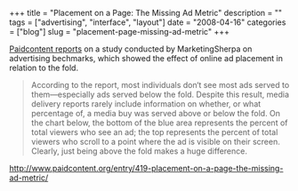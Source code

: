+++
title = "Placement on a Page: The Missing Ad Metric"
description = ""
tags = ["advertising", "interface", "layout"]
date = "2008-04-16"
categories = ["blog"]
slug = "placement-page-missing-ad-metric"
+++



<p><a href="http://www.paidcontent.org/entry/419-placement-on-a-page-the-missing-ad-metric/">Paidcontent reports</a> on a study conducted by MarketingSherpa on advertising bechmarks, which showed the effect of online ad placement in relation to the fold.</p>
<blockquote><p>According to the report, most individuals don‘t see most ads served to them—especially ads served below the fold. Despite this result, media delivery reports rarely include information on whether, or what percentage of, a media buy was served above or below the fold. On the chart below, the bottom of the blue area represents the percent of total viewers who see an ad; the top represents the percent of total viewers who scroll to a point where the ad is visible on their screen. Clearly, just being above the fold makes a huge difference.</p></blockquote>
    
  <a href="http://www.paidcontent.org/entry/419-placement-on-a-page-the-missing-ad-metric/">http://www.paidcontent.org/entry/419-placement-on-a-page-the-missing-ad-metric/</a>
